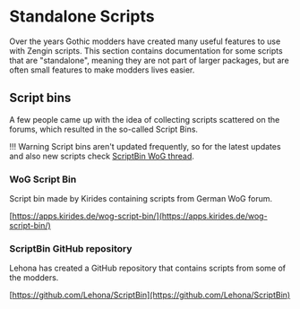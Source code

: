 # Standalone Scripts
Over the years Gothic modders have created many useful features to use with Zengin scripts. This section contains documentation for some scripts that are "standalone", meaning they are not part of larger packages, but are often small features to make modders lives easier.

## Script bins
A few people came up with the idea of collecting scripts scattered on the forums, which resulted in the so-called Script Bins.

!!! Warning
    Script bins aren't updated frequently, so for the latest updates and also new scripts check [ScriptBin WoG thread]().

### WoG Script Bin
Script bin made by Kirides containing scripts from German WoG forum.

[https://apps.kirides.de/wog-script-bin/](https://apps.kirides.de/wog-script-bin/)

### ScriptBin GitHub repository
Lehona has created a GitHub repository that contains scripts from some of the modders.

[https://github.com/Lehona/ScriptBin](https://github.com/Lehona/ScriptBin)